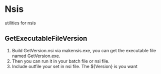 # Nsis
utilities for nsis

## GetExecutableFileVersion
1. Build GetVersion.nsi via makensis.exe, you can get the executable file named GetVersion.exe. 
2. Then you can run it in your batch file or nsi file. 
3. Include outfile your set in nsi file. The ${Version} is you want